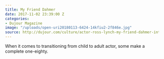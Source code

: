 ```yaml
---
title: My Friend Dahmer
date: 2017-11-02 23:39:00 Z
categories:
- Dujour Magazine
image: "/uploads/open-uri20180113-6424-14kfiu2-2f846e.jpg"
source: http://dujour.com/culture/actor-ross-lynch-my-friend-dahmer-interview/
---
```


When it comes to transitioning from child to adult actor, some make a complete one-eighty.